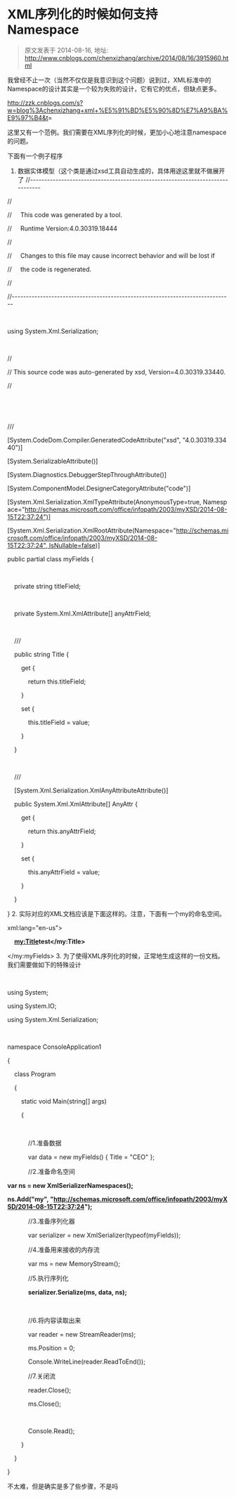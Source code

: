 # XML序列化的时候如何支持Namespace 
> 原文发表于 2014-08-16, 地址: http://www.cnblogs.com/chenxizhang/archive/2014/08/16/3915960.html 


我曾经不止一次（当然不仅仅是我意识到这个问题）说到过，XML标准中的Namespace的设计其实是一个较为失败的设计，它有它的优点，但缺点更多。


<http://zzk.cnblogs.com/s?w=blog%3Achenxizhang+xml+%E5%91%BD%E5%90%8D%E7%A9%BA%E9%97%B4&t>= 


这里又有一个范例。我们需要在XML序列化的时候，更加小心地注意namespace的问题。


下面有一个例子程序


1. 数据实体模型（这个类是通过xsd工具自动生成的，具体用途这里就不做展开了
//------------------------------------------------------------------------------


// <auto-generated>


//     This code was generated by a tool.


//     Runtime Version:4.0.30319.18444


//


//     Changes to this file may cause incorrect behavior and will be lost if


//     the code is regenerated.


// </auto-generated>


//------------------------------------------------------------------------------


 
 

using System.Xml.Serialization;


 
 

// 


// This source code was auto-generated by xsd, Version=4.0.30319.33440.


// 


 
 

 
 

/// <remarks/>


[System.CodeDom.Compiler.GeneratedCodeAttribute("xsd", "4.0.30319.33440")]


[System.SerializableAttribute()]


[System.Diagnostics.DebuggerStepThroughAttribute()]


[System.ComponentModel.DesignerCategoryAttribute("code")]


[System.Xml.Serialization.XmlTypeAttribute(AnonymousType=true, Namespace="http://schemas.microsoft.com/office/infopath/2003/myXSD/2014-08-15T22:37:24")]


[System.Xml.Serialization.XmlRootAttribute(Namespace="http://schemas.microsoft.com/office/infopath/2003/myXSD/2014-08-15T22:37:24", IsNullable=false)]


public partial class myFields {


    
 

    private string titleField;


    
 

    private System.Xml.XmlAttribute[] anyAttrField;


    
 

    /// <remarks/>


    public string Title {


        get {


            return this.titleField;


        }


        set {


            this.titleField = value;


        }


    }


    
 

    /// <remarks/>


    [System.Xml.Serialization.XmlAnyAttributeAttribute()]


    public System.Xml.XmlAttribute[] AnyAttr {


        get {


            return this.anyAttrField;


        }


        set {


            this.anyAttrField = value;


        }


    }


}
2. 实际对应的XML文档应该是下面这样的。注意，下面有一个my的命名空间。
<?xml version="1.0" encoding="UTF-8"?><?mso-infoPathSolution solutionVersion="1.0.0.3" productVersion="15.0.0" PIVersion="1.0.0.0" href="file:///C:\Users\chenxizhang\AppData\Local\Microsoft\InfoPath\Designer4\46fec1056ed24f25\manifest.xsf" ?><?mso-application progid="InfoPath.Document" versionProgid="InfoPath.Document.4"?><my:myFields **xmlns:my="http://schemas.microsoft.com/office/infopath/2003/myXSD/2014-08-15T22:37:24"**
xml:lang="en-us">


    **<my:Title>test</my:Title>**

</my:myFields>
3. 为了使得XML序列化的时候，正常地生成这样的一份文档。我们需要做如下的特殊设计

 

using System;


using System.IO;


using System.Xml.Serialization;


 
 

namespace ConsoleApplication1


{


    class Program


    {


        static void Main(string[] args)


        {


            
 

            //1.准备数据


            var data = new myFields() { Title = "CEO" };


            //2.准备命名空间


**var ns = new XmlSerializerNamespaces();**

**ns.Add("my", "http://schemas.microsoft.com/office/infopath/2003/myXSD/2014-08-15T22:37:24");**

            //3.准备序列化器


            var serializer = new XmlSerializer(typeof(myFields));


            //4.准备用来接收的内存流


            var ms = new MemoryStream();


            //5.执行序列化


            **serializer.Serialize(ms, data, ns);**

 
 

            //6.将内容读取出来


            var reader = new StreamReader(ms);


            ms.Position = 0;


            Console.WriteLine(reader.ReadToEnd());


            //7.关闭流


            reader.Close();


            ms.Close();


 
 

            Console.Read();


        }


    }


}

不太难，但是确实是多了些步骤，不是吗

